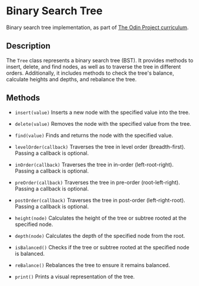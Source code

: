 # Binary Search Tree

Binary search tree implementation, as part of <a href="https://www.theodinproject.com/lessons/javascript-binary-search-trees">The Odin Project curriculum</a>.

## Description

The `Tree` class represents a binary search tree (BST). It provides methods to insert, delete, and find nodes, as well as to traverse the tree in different orders. Additionally, it includes methods to check the tree's balance, calculate heights and depths, and rebalance the tree.

## Methods

- `insert(value)`
  Inserts a new node with the specified value into the tree.

- `delete(value)`
  Removes the node with the specified value from the tree.

- `find(value)`
  Finds and returns the node with the specified value.

- `levelOrder(callback)`
  Traverses the tree in level order (breadth-first). Passing a callback is optional.

- `inOrder(callback)`
  Traverses the tree in in-order (left-root-right). Passing a callback is optional.

- `preOrder(callback)`
  Traverses the tree in pre-order (root-left-right). Passing a callback is optional.

- `postOrder(callback)`
  Traverses the tree in post-order (left-right-root). Passing a callback is optional.

- `height(node)`
  Calculates the height of the tree or subtree rooted at the specified node.

- `depth(node)`
  Calculates the depth of the specified node from the root.

- `isBalanced()`
  Checks if the tree or subtree rooted at the specified node is balanced.

- `reBalance()`
  Rebalances the tree to ensure it remains balanced.

- `print()`
  Prints a visual representation of the tree.
